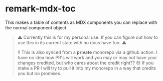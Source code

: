 # remark-mdx-toc
This makes a table of contents as MDX components you can replace with the normal component object.

> :warning: Currently this is for my personal use. If you can figure out how to use this in its current state with no docs have fun. :warning:
>
> :bangbang: This is also synced from a **private** monorepo via a github action. I have no idea how PR's will work and you may or may not have your changes credited, but who cares about the credit right?? :sweat: If you make a PR I will try to pull it into my monorepo in a way that credits you but no promises.
